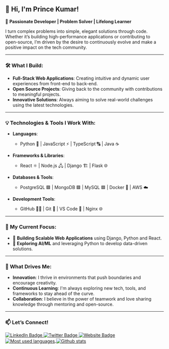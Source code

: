 ## 👋 Hi, I'm Prince Kumar!

🚀 **Passionate Developer | Problem Solver | Lifelong Learner**

I turn complex problems into simple, elegant solutions through code. Whether it’s building high-performance applications or contributing to open-source, I’m driven by the desire to continuously evolve and make a positive impact on the tech community.

---

### 🛠️ **What I Build:**
- **Full-Stack Web Applications**: Creating intuitive and dynamic user experiences from front-end to back-end.
- **Open Source Projects**: Giving back to the community with contributions to meaningful projects.
- **Innovative Solutions**: Always aiming to solve real-world challenges using the latest technologies.

---

### 💡 **Technologies & Tools I Work With:**

- **Languages**:  
  - Python 🐍 | JavaScript ⚡ | TypeScript 🔠 | Java ☕
  
- **Frameworks & Libraries**:  
  - React ⚛️ | Node.js 🖧 | Django 🏗️ | Flask 🌐

- **Databases & Tools**:  
  - PostgreSQL 🟩 | MongoDB 🟩 | MySQL 🟦 | Docker 🐳 | AWS ☁️

- **Development Tools**:  
  - GitHub 🧑‍💻 | Git 🔧 | VS Code 🔲 | Nginx 🌐

---

### 💭 **My Current Focus**:
- 🚀 **Building Scalable Web Applications** using Django, Python and React.
- 🤖 **Exploring AI/ML** and leveraging Python to develop data-driven solutions.

---

### 🌱 **What Drives Me**:
- **Innovation**: I thrive in environments that push boundaries and encourage creativity.
- **Continuous Learning**: I'm always exploring new tech, tools, and frameworks to stay ahead of the curve.
- **Collaboration**: I believe in the power of teamwork and love sharing knowledge through mentoring and open-source.

---

### 📫 **Let’s Connect!**
<div id="header" align="left">
  <div id="badges">
    <a href="https://www.linkedin.com/in/princkumar117">
      <img src="https://img.shields.io/badge/LinkedIn-blue?style=for-the-badge&logo=linkedin&logoColor=white" alt="LinkedIn Badge"/>
    </a>
      <a href="https://twitter.com/Einher1ar">
      <img src="https://img.shields.io/badge/Twitter-blue?style=for-the-badge&logo=twitter&logoColor=white" alt="Twitter Badge"/>
    </a>
    <a href="https://princekumar21.netlify.app">
      <img src="https://img.shields.io/badge/Blog-blue?style=for-the-badge&logo=blogger&logoColor=white" alt="Website Badge"/>
    </a>
  </div>
</div>
<!--- 
### :hammer_and_wrench: Languages and Tools :

<div>
  <img src="https://github.com/devicons/devicon/blob/master/icons/javascript/javascript-original.svg" title="JavaScript" alt="JavaScript" width="40" height="40"/>&nbsp;
  <img src="https://github.com/devicons/devicon/blob/master/icons/python/python-original-wordmark.svg" title="JavaScript" alt="Python" width="40" height="40"/>&nbsp;
  <img src="https://github.com/devicons/devicon/blob/master/icons/react/react-original-wordmark.svg" title="React" alt="React" width="40" height="40"/>&nbsp;
  <img src="https://github.com/devicons/devicon/blob/master/icons/vuejs/vuejs-original-wordmark.svg" title="VueJS" alt="=VueJS" width="40" height="40"/>&nbsp;
  <img src="https://github.com/devicons/devicon/blob/master/icons/redux/redux-original.svg" title="Redux" alt="Redux " width="40" height="40"/>&nbsp;
  <img src="https://github.com/devicons/devicon/blob/master/icons/graphql/graphql-plain-wordmark.svg" title="GraphQL" alt="GraphQL" width="40" height="40"/>&nbsp;
  <img src="https://github.com/devicons/devicon/blob/master/icons/css3/css3-plain-wordmark.svg"  title="CSS3" alt="CSS" width="40" height="40"/>&nbsp;
  <img src="https://github.com/devicons/devicon/blob/master/icons/html5/html5-original.svg" title="HTML5" alt="HTML" width="40" height="40"/>&nbsp;
  <img src="https://github.com/devicons/devicon/blob/master/icons/docker/docker-plain-wordmark.svg" title="Docker" alt="Docker" width="40" height="40"/>&nbsp;
  <img src="https://github.com/devicons/devicon/blob/master/icons/nodejs/nodejs-original-wordmark.svg" title="NodeJS" alt="NodeJS" width="40" height="40"/>&nbsp;
  <img src="https://github.com/devicons/devicon/blob/master/icons/amazonwebservices/amazonwebservices-plain-wordmark.svg" title="AWS" alt="AWS" width="40" height="40"/>&nbsp;
  <img src="https://github.com/devicons/devicon/blob/master/icons/git/git-original-wordmark.svg" title="Git" **alt="Git" width="40" height="40"/>
</div>

---
-->

### :fire: My Stats :
<!--- [![GitHub Streak](http://github-readme-streak-stats.herokuapp.com?user=prince-dsd&theme=dark&background=000000)](https://git.io/streak-stats)

[![Top Langs](https://github-readme-stats.vercel.app/api/top-langs/?username=prince-dsd&layout=compact&theme=vision-friendly-dark)](https://github.com/noctprince/github-readme-stats) -->

<a href="https://github.com/prince-dsd">
  <img align="center" src="https://github-readme-stats.vercel.app/api/top-langs/?username=prince-dsd&theme=light&count_private=true&layout=compact" alt="Most used languages" />
</a>
<a href="https://github.com/prince-dsd">
 <img align="center" src="https://github-readme-stats.vercel.app/api?username=prince-dsd&show_icons=true&theme=light&line_height=27&include_all_commits=true&count_private=true&hide=issues,prs,contribs"  alt="Github stats"/>
</a>

<div align="center">
  <img  src="https://komarev.com/ghpvc/?username=noctprince&style=flat-square&color=blue" alt=""/>
</div>

